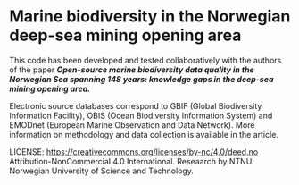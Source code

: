 # Marine biodiversity in the Norwegian deep-sea mining opening area

This code has been developed and tested collaboratively with the authors of the paper ***Open-source marine biodiversity data quality in the Norwegian Sea spanning 148 years: knowledge gaps in the deep-sea mining opening area.***

Electronic source databases correspond to GBIF (Global Biodiversity Information Facility), OBIS (Ocean Biodiversity Information System) and EMODnet (European Marine Observation and Data Network). More information on methodology and data collection is available in the article.

LICENSE: https://creativecommons.org/licenses/by-nc/4.0/deed.no
Attribution-NonCommercial 4.0 International.
Reseaarch by NTNU. Norwegian University of Science and Technology. 
